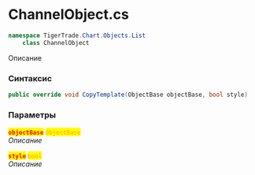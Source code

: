 
# ChannelObject.cs
```csharp
namespace TigerTrade.Chart.Objects.List  
    class ChannelObject
```

Описание

### Синтаксис
```csharp
public override void CopyTemplate(ObjectBase objectBase, bool style)
```

### Параметры  
<mark style="color:red;">**`objectBase`**</mark> <mark style="color:orange;">`ObjectBase`</mark>  
 *Описание*  
  
<mark style="color:red;">**`style`**</mark> <mark style="color:orange;">`bool`</mark>  
 *Описание*  
  

                    
                    